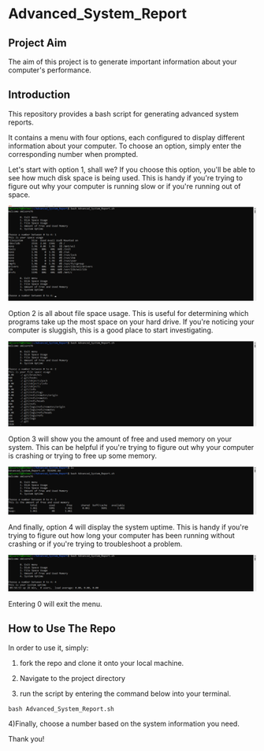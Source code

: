 # Advanced_System_Report

## Project Aim

The aim of this project is to generate important information about your computer's performance.

## Introduction

This repository provides a bash script for generating advanced system reports. 

It contains a menu with four options, each configured to display different information about your computer. To choose an option, simply enter the corresponding number when prompted. 

Let's start with option 1, shall we? If you choose this option, you'll be able to see how much disk space is being used. This is handy if you're trying to figure out why your computer is running slow or if you're running out of space.

![app!](Images/image_001.png)

Option 2 is all about file space usage. This is useful for determining which programs take up the most space on your hard drive. If you're noticing your computer is sluggish, this is a good place to start investigating.

![app!](Images/image_002.png)

Option 3 will show you the amount of free and used memory on your system. This can be helpful if you're trying to figure out why your computer is crashing or trying to free up some memory.

![app!](Images/image_003.png)

And finally, option 4 will display the system uptime. This is handy if you're trying to figure out how long your computer has been running without crashing or if you're trying to troubleshoot a problem.

![app!](Images/image_004.png)

Entering 0 will exit the menu.

## How to Use The Repo
In order to use it, simply:

1) fork the repo and clone it onto your local machine. 

2) Navigate to the project directory

3) run the script by entering the command below into your terminal. 
```
bash Advanced_System_Report.sh
```

4)Finally, choose a number based on the system information you need.

Thank you!
